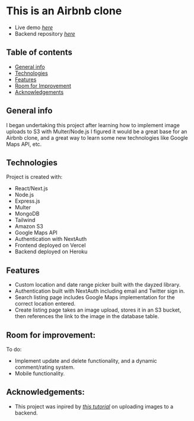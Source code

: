 
# This is an Airbnb clone
* Live demo [_here_](https://airbnbnextclone.vercel.app/)
* Backend repository [_here_](https://github.com/coscoaj1/airbnbclone_backend)

## Table of contents
* [General info](#general-info)
* [Technologies](#technologies)
* [Features](#features)
* [Room for Improvement](#room-for-improvement)
* [Acknowledgements](#acknowledgements)


## General info

I began undertaking this project after learning how to implement image uploads to S3 with Multer/Node.js 
I figured it would be a great base for an Airbnb clone, and a great way to learn 
some new technologies like Google Maps API, etc.

## Technologies

Project is created with:

* React/Next.js
* Node.js
* Express.js
* Multer
* MongoDB
* Tailwind
* Amazon S3
* Google Maps API
* Authentication with NextAuth
* Frontend deployed on Vercel
* Backend deployed on Heroku

## Features

* Custom location and date range picker built with the dayzed library. 
* Authentication built with NextAuth including email and Twitter sign in.
* Search listing page includes Google Maps implementation for the correct location entered.
* Create listing page takes an image upload, stores it in an S3 bucket, then references the link to the image in the database table.

## Room for improvement:
To do: 
- Implement update and delete functionality, and a dynamic comment/rating system.
- Mobile functionality.

## Acknowledgements:

- This project was inpired by [_this tutorial_](https://www.youtube.com/watch?v=NZElg91l_ms&t=1121s) on uploading images to a backend.

